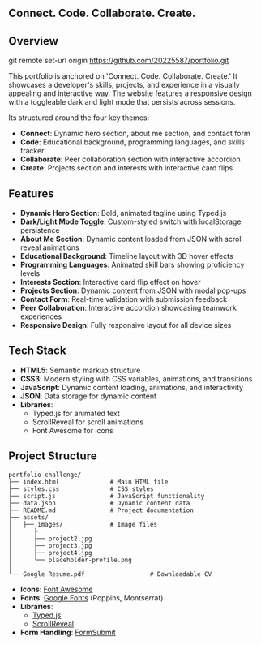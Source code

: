 ## Connect. Code. Collaborate. Create.

## Overview
git remote set-url origin https://github.com/20225587/portfolio.git

This portfolio is anchored on 'Connect. Code. Collaborate. Create.' It showcases a developer's skills, projects, and experience in a visually appealing and interactive way. The website features a responsive design with a toggleable dark and light mode that persists across sessions.

Its structured around the four key themes:
- **Connect**: Dynamic hero section, about me section, and contact form
- **Code**: Educational background, programming languages, and skills tracker
- **Collaborate**: Peer collaboration section with interactive accordion
- **Create**: Projects section and interests with interactive card flips

## Features

- **Dynamic Hero Section**: Bold, animated tagline using Typed.js
- **Dark/Light Mode Toggle**: Custom-styled switch with localStorage persistence
- **About Me Section**: Dynamic content loaded from JSON with scroll reveal animations
- **Educational Background**: Timeline layout with 3D hover effects
- **Programming Languages**: Animated skill bars showing proficiency levels
- **Interests Section**: Interactive card flip effect on hover
- **Projects Section**: Dynamic content from JSON with modal pop-ups
- **Contact Form**: Real-time validation with submission feedback
- **Peer Collaboration**: Interactive accordion showcasing teamwork experiences
- **Responsive Design**: Fully responsive layout for all device sizes

## Tech Stack

- **HTML5**: Semantic markup structure
- **CSS3**: Modern styling with CSS variables, animations, and transitions
- **JavaScript**: Dynamic content loading, animations, and interactivity
- **JSON**: Data storage for dynamic content
- **Libraries**:
  - Typed.js for animated text
  - ScrollReveal for scroll animations
  - Font Awesome for icons


## Project Structure

```
portfolio-challenge/
├── index.html              # Main HTML file
├── styles.css              # CSS styles
├── script.js               # JavaScript functionality
├── data.json               # Dynamic content data
├── README.md               # Project documentation
├── assets/
│   ├── images/             # Image files
│      ├
│      ├── project2.jpg
│      ├── project3.jpg
│      ├── project4.jpg
│      └── placeholder-profile.png
│   
└── Google Resume.pdf                  # Downloadable CV
```


- **Icons**: [Font Awesome](https://fontawesome.com/)
- **Fonts**: [Google Fonts](https://fonts.google.com/) (Poppins, Montserrat)
- **Libraries**: 
  - [Typed.js](https://github.com/mattboldt/typed.js/)
  - [ScrollReveal](https://scrollrevealjs.org/)
- **Form Handling**: [FormSubmit](https://formsubmit.co/)


